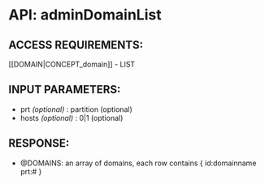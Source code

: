 # API: adminDomainList


## ACCESS REQUIREMENTS: ##
[[DOMAIN|CONCEPT_domain]] - LIST




## INPUT PARAMETERS: ##
  * prt _(optional)_ : partition (optional)
  * hosts _(optional)_ : 0|1  (optional)

## RESPONSE: ##
  * @DOMAINS: an array of domains, each row contains { id:domainname prt:# }
